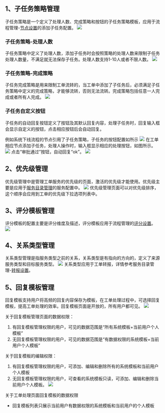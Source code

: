 ## 1、子任务策略管理
子任务策略是一个定义了处理人数、完成策略和按钮的子任务策略模板，应用于流程管理-[节点设置](../流程管理/流程管理.md/#节点设置)的添加子任务配置。
![](images/subtask_policy.png)

### 子任务策略-处理人数
子任务策略中定义了处理人数，添加子任务时会按照策略的处理人数来限制子任务处理人数量，不满足就无法保存子任务。处理人数支持1-10人或者不限人数。
![](images/subtask_policy_limit.png)

### 子任务策略-完成策略
子任务完成策略是用来限制工单流转的，当工单中添加了子任务后，必须满足子任务策略中定义的完成策略，才能够流转，否则无法流转。完成策略包括任意一人完成或者所有人完成。
![](images/subtask_policy_complete.png)

### 子任务自定义按钮
子任务的自动回复按钮定义了按钮及其默认回复内容，处理子任务时，回复输入框会显示自定义的按钮，点击相应按钮后会自动回复。

例如系统下线流程的节点引用了子任务策略，子任务的按钮配置如所示
![](images/subtask_policy_bottons.png)
在工单相应节点添加子任务，处理人操作时，输入框显示相应的处理按钮，如图所示。
![](images/subtask_policy_bottons_apply.png)
点击“审批通过”按钮，自动回复“ok”。
![](images/subtask_policy_bottons_apply.gif)

## 2、优先级管理
优先级管理中是管理工单服务的优先级的页面，激活的优先级才能使用。优先级主要是应用于[服务目录管理](../服务目录管理/服务目录管理.md/#服务)的服务配置中。
![](images/priority.png)
优先级管理页面可以对优先级排序，这个顺序会应用到工单的优先级下拉选项列表中。

## 3、评分模板管理
评分模板的配置主要是评分维度及描述，评分模板应用于流程管理的[评分设置](../流程管理/流程管理.md/#评分设置)。
![](images/score_templates.png)

## 4、关系类型管理
关系类型管理是指服务类型之前的关系，关系类型是有指向的方向的，定义了来源服务类型和目标服务类型。
![](images/relationtype.png)
关系类型应用于工单转报，详情参考服务目录管理-[转报设置](../服务/服务目录管理.md/#服务)。

## 5、回复模板管理
回复模板支持用户将高频的回复内容保存为模板，在工单处理过程中，可选择回复模板，提高工单处理的效率。回复模板页面是开放的，所有用户都可见。
![](images/reply_templates.png)

关于回复模板管理页面的数据权限：
1. 有回复模板管理权限的用户，可见的数据范围是“所有系统模板+当前用户个人模板”
2. 无回复模板管理权限的用户，可见的数据范围是“有数据权限的系统模板+当前用户个人模板”

关于回复模板的编辑权限：
1. 有回复模板管理权限的用户，可添加、编辑和删除所有的系统模板和当前用户个人模板
2. 无回复模板管理权限的用户，可查看的系统模板只读，可添加、编辑和删除当前用户个人模板。
   ![](images/reply_templates_readonly.png)

关于工单处理页面回复模板的数据权限
- 回复模板列表只展示当前用户有数据权限的系统模板和当前用户的个人模板